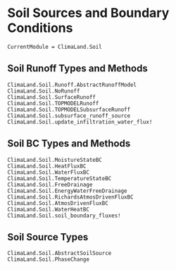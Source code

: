 # Soil Sources and Boundary Conditions

```@meta
CurrentModule = ClimaLand.Soil
```

## Soil Runoff Types and Methods

```@docs
ClimaLand.Soil.Runoff.AbstractRunoffModel
ClimaLand.Soil.NoRunoff
ClimaLand.Soil.SurfaceRunoff
ClimaLand.Soil.TOPMODELRunoff
ClimaLand.Soil.TOPMODELSubsurfaceRunoff
ClimaLand.Soil.subsurface_runoff_source
ClimaLand.Soil.update_infiltration_water_flux!
```

## Soil BC Types and Methods

```@docs
ClimaLand.Soil.MoistureStateBC
ClimaLand.Soil.HeatFluxBC
ClimaLand.Soil.WaterFluxBC
ClimaLand.Soil.TemperatureStateBC
ClimaLand.Soil.FreeDrainage
ClimaLand.Soil.EnergyWaterFreeDrainage
ClimaLand.Soil.RichardsAtmosDrivenFluxBC
ClimaLand.Soil.AtmosDrivenFluxBC
ClimaLand.Soil.WaterHeatBC
ClimaLand.Soil.soil_boundary_fluxes!
```

## Soil Source Types

```@docs
ClimaLand.Soil.AbstractSoilSource
ClimaLand.Soil.PhaseChange
```
